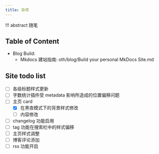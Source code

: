 ```yaml
---
title: 杂项
---
```


!!! abstract 
	随笔

## Table of Content


- Blog Build:
  - Mkdocs 建站指南: oth/blog/Build your personal MkDocs Site.md


## Site todo list

- [ ] 各级标题样式更新
- [ ] 字数统计插件受 metadata 影响所造成的位置偏移问题
- [ ] 主页 card 
  - [x] 在黑夜模式下的背景样式修改
  - [ ] 内容修改
- [ ] changelog 功能启用
- [ ] tag 功能在搜索栏中的样式偏移
- [ ] 主页样式调整
- [ ] 博客评论添加
- [ ] rss 功能开启

